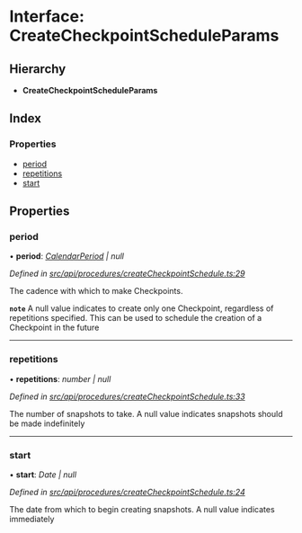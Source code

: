 # Interface: CreateCheckpointScheduleParams

## Hierarchy

* **CreateCheckpointScheduleParams**

## Index

### Properties

* [period](createcheckpointscheduleparams.md#period)
* [repetitions](createcheckpointscheduleparams.md#repetitions)
* [start](createcheckpointscheduleparams.md#start)

## Properties

###  period

• **period**: *[CalendarPeriod](calendarperiod.md) | null*

*Defined in [src/api/procedures/createCheckpointSchedule.ts:29](https://github.com/PolymathNetwork/polymesh-sdk/blob/cfab557b/src/api/procedures/createCheckpointSchedule.ts#L29)*

The cadence with which to make Checkpoints.

**`note`** A null value indicates to create only one Checkpoint, regardless of repetitions specified. This can be used to schedule the creation of a Checkpoint in the future

___

###  repetitions

• **repetitions**: *number | null*

*Defined in [src/api/procedures/createCheckpointSchedule.ts:33](https://github.com/PolymathNetwork/polymesh-sdk/blob/cfab557b/src/api/procedures/createCheckpointSchedule.ts#L33)*

The number of snapshots to take. A null value indicates snapshots should be made indefinitely

___

###  start

• **start**: *Date | null*

*Defined in [src/api/procedures/createCheckpointSchedule.ts:24](https://github.com/PolymathNetwork/polymesh-sdk/blob/cfab557b/src/api/procedures/createCheckpointSchedule.ts#L24)*

The date from which to begin creating snapshots. A null value indicates immediately
